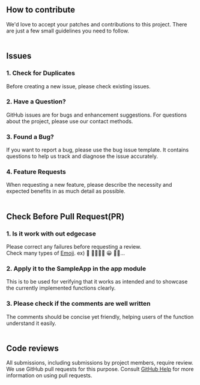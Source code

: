## How to contribute
We'd love to accept your patches and contributions to this project. There are just a few small guidelines you need to follow.
</br>
</br>

## Issues

### 1. Check for Duplicates

Before creating a new issue, please check existing issues.

### 2. Have a Question?

GitHub issues are for bugs and enhancement suggestions. For questions about the project, please use our contact methods.

### 3. Found a Bug?

If you want to report a bug, please use the bug issue template. It contains questions to help us track and diagnose the issue accurately.

### 4. Feature Requests

When requesting a new feature, please describe the necessity and expected benefits in as much detail as possible.
</br>
</br>

## Check Before Pull Request(PR)

### 1. Is it work with out edgecase
Please correct any failures before requesting a review.   
Check many types of [Emoji](https://www.emojiall.com/ko). ex) 🚀 🧑‍🧑‍🧒‍🧒 😀 🤚🏿... 

### 2. Apply it to the SampleApp in the app module
This is to be used for verifying that it works as intended and to showcase the currently implemented functions clearly.

### 3. Please check if the comments are well written
The comments should be concise yet friendly, helping users of the function understand it easily.
</br>
</br>

## Code reviews
All submissions, including submissions by project members, require review. We use GitHub pull requests for this purpose. Consult [GitHub Help](https://docs.github.com/en/github/collaborating-with-pull-requests/proposing-changes-to-your-work-with-pull-requests/about-pull-requests) for more information on using pull requests.
